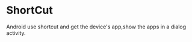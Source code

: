 ShortCut
========

Android use shortcut and get the device's app,show the apps in a dialog activity.
